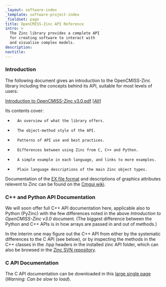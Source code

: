 ```yaml
---
_layout: software-index
_template: software-project-index
_fieldset: page
title: OpenCMISS-Zinc API Reference
intro: >
  The Zinc library provides a complete API
  for creating software to interact with
  and visualise complex models.
description: 
navtitle: 
---
```


### Introduction

The following document gives an introduction to the OpenCMISS-Zinc library including the concepts behind its API, suitable for most levels of users:

[Introduction to OpenCMISS-Zinc v3.0.pdf](http://sourceforge.net/projects/cmiss/files/Documentation/3.0.0/Introduction%20to%20OpenCMISS-Zinc%20v3.0.pdf/download) 
\[[*Alt*](ftp://ftp.bioeng.auckland.ac.nz/cmiss/zinclibrary/release/Introduction%20to%20OpenCMISS-Zinc%20v3.0.pdf)\]

Its contents cover:

 *       An overview of what the library offers.
 *       The object-method style of the API.
 *       Patterns of API use and best practices.
 *       Differences between using Zinc from C, C++ and Python.
 *       A simple example in each language, and links to more examples.
 *       Plain language descriptions of the main Zinc object types.

Documentation of the [EX file format](http://www.cmiss.org/cmgui/wiki/TheCmguiEXFormatGuideExnodeAndExelemFiles) and descriptions of graphics attributes relevent to Zinc can be found on the [Cmgui wiki](http://www.cmiss.org/cmgui/wiki/UsingCmgui).

### C++ and Python API Documentation

We will soon offer full C++ API documentation here, applicable also to Python (PyZinc) with the few differences noted in the above *Introduction to OpenCMISS-Zinc v3.0* document. (The biggest difference between the Python and C++ APIs is in how arrays are passed in and out of methods.)

In the interim one may figure out the C++ API from either by the systematic differences to the C API (see below), or by inspecting the methods in the C++ classes in the .hpp headers in the installed zinc API folder, which can also be browsed in the [Zinc SVN repository](https://svn.physiomeproject.org/svn/cmiss/zinc/library/trunk/core/source/api/zinc/).

### C API Documentation

The C API documentation can be downloaded in this [large single page](capi) (*Warning: Can be slow to load*).
